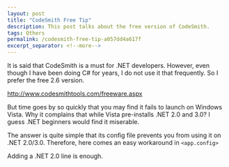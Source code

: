 ```yaml
---
layout: post
title: "CodeSmith Free Tip"
description: This post talks about the free version of CodeSmith.
tags: Others
permalink: /codesmith-free-tip-a057dd4a617f
excerpt_separator: <!--more-->
---
```

It is said that CodeSmith is a must for .NET developers. However, even though I have been doing C# for years, I do not use it that frequently. So I prefer the free 2.6 version.

http://www.codesmithtools.com/freeware.aspx

But time goes by so quickly that you may find it fails to launch on Windows Vista. Why it complains that while Vista pre-installs .NET 2.0 and 3.0? I guess .NET beginners would find it miserable.

The answer is quite simple that its config file prevents you from using it on .NET 2.0/3.0. Therefore, here comes an easy workaround in `<app.config>`

Adding a .NET 2.0 line is enough.
<!--more-->